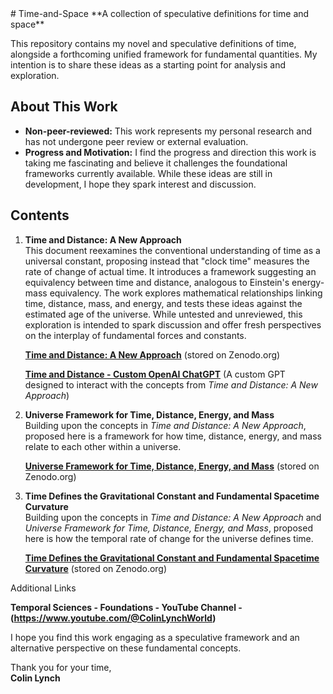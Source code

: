 <!-- Set Favicon -->
<head>
    <link rel="icon" type="image/png" href="favicon.png?v=2">
</head>
# Time-and-Space  
**A collection of speculative definitions for time and space**

This repository contains my novel and speculative definitions of time, alongside a forthcoming unified framework for fundamental quantities. My intention is to share these ideas as a starting point for analysis and exploration.

## About This Work  
- **Non-peer-reviewed:** This work represents my personal research and has not undergone peer review or external evaluation.  
- **Progress and Motivation:** I find the progress and direction this work is taking me fascinating and believe it challenges the foundational frameworks currently available. While these ideas are still in development, I hope they spark interest and discussion.  

## Contents  
1. **Time and Distance: A New Approach**  
   This document reexamines the conventional understanding of time as a universal constant, proposing instead that "clock time" measures the rate of change of actual time. It introduces a framework suggesting an equivalency between time and distance, analogous to Einstein's energy-mass equivalency. The work explores mathematical relationships linking time, distance, mass, and energy, and tests these ideas against the estimated age of the universe. While untested and unreviewed, this exploration is intended to spark discussion and offer fresh perspectives on the interplay of fundamental forces and constants.  

   **[Time and Distance: A New Approach](https://doi.org/10.5281/zenodo.14560148)** (stored on Zenodo.org)

   **[Time and Distance - Custom OpenAI ChatGPT](https://chatgpt.com/g/g-67731559dc9481918ddf4a312de0516b-time-and-distance-a-new-approach)** (A custom GPT designed to interact with the concepts from *Time and Distance: A New Approach*)

3. **Universe Framework for Time, Distance, Energy, and Mass**  
   Building upon the concepts in *Time and Distance: A New Approach*, proposed here is a framework for how time, distance, energy, and mass relate to each other within a universe.

   **[Universe Framework for Time, Distance, Energy, and Mass](https://doi.org/10.5281/zenodo.14597436)** (stored on Zenodo.org)

2. **Time Defines the Gravitational Constant and Fundamental Spacetime Curvature**  
   Building upon the concepts in *Time and Distance: A New Approach* and *Universe Framework for Time, Distance, Energy, and Mass*, proposed here is how the temporal rate of change for the universe defines time.

   **[Time Defines the Gravitational Constant and Fundamental Spacetime Curvature](https://doi.org/10.5281/zenodo.14624275)** (stored on Zenodo.org)

Additional Links

**Temporal Sciences - Foundations - YouTube Channel - (https://www.youtube.com/@ColinLynchWorld)**


I hope you find this work engaging as a speculative framework and an alternative perspective on these fundamental concepts.

Thank you for your time,  
**Colin Lynch**
